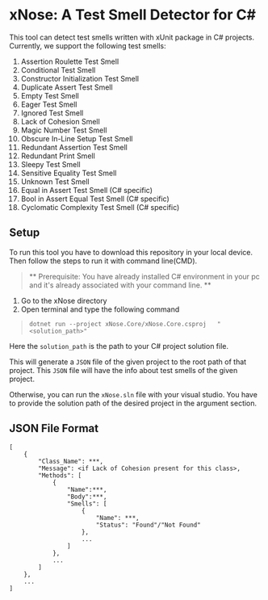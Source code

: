 # xNose: A Test Smell Detector for C#
This tool can detect test smells written with xUnit package in C# projects.
Currently, we support the following test smells:
1. Assertion Roulette Test Smell
2. Conditional Test Smell
3. Constructor Initialization Test Smell
4. Duplicate Assert Test Smell
5. Empty Test Smell
6. Eager Test Smell
7. Ignored Test Smell
8. Lack of Cohesion Smell
9. Magic Number Test Smell
10. Obscure In-Line Setup Test Smell
11. Redundant Assertion Test Smell
12. Redundant Print Smell
13. Sleepy Test Smell
14. Sensitive Equality Test Smell
15. Unknown Test Smell
16. Equal in Assert Test Smell (C# specific)
17. Bool in Assert Equal Test Smell (C# specific)
18. Cyclomatic Complexity Test Smell (C# specific)

## Setup
To run this tool you have to download this repository in your local device.
Then follow the steps to run it with command line(CMD).
> ** Prerequisite: You have already installed C# environment in your pc and it's already associated with your command line. **

1. Go to the xNose directory
2. Open terminal and type the following command

> ``dotnet run --project xNose.Core/xNose.Core.csproj   "<solution_path>"``

Here the `solution_path` is the path to your C# project solution file.

This will generate a `JSON` file of the given project to the root path of that project. This `JSON` file will have the info about test smells of the given project.

Otherwise, you can run the `xNose.sln` file with your visual studio. You have to provide the solution path of the desired project in the argument section.
 
## JSON File Format

```
[
    {
        "Class_Name": ***,
        "Message": <if Lack of Cohesion present for this class>,
        "Methods": [
            {
                "Name":***,
                "Body":***,
                "Smells": [
                    {
                        "Name": ***,
                        "Status": "Found"/"Not Found"
                    },
                    ...
                ]
            },
            ...
        ]
    },
    ...
]
```